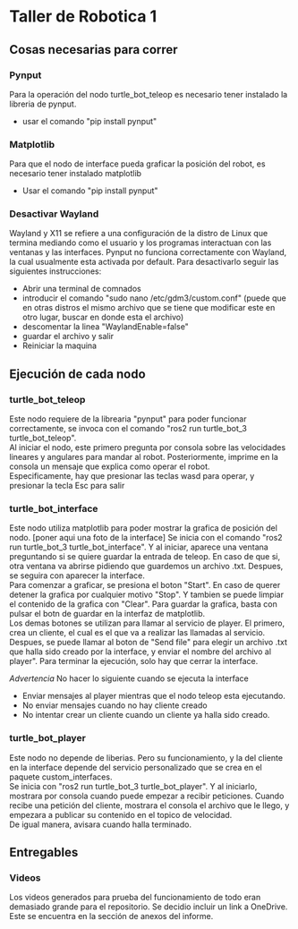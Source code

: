 # Taller de Robotica 1

## Cosas necesarias para correr

### Pynput  
Para la operación del nodo turtle_bot_teleop es necesario tener instalado la libreria de pynput.
* usar el comando "pip install pynput"

### Matplotlib
Para que el nodo de interface pueda graficar la posición del robot, es necesario tener instalado matplotlib
* Usar el comando "pip install pynput"


### Desactivar Wayland
Wayland y X11 se refiere a una configuración de la distro de Linux que termina mediando como el usuario y los programas interactuan con las ventanas y las interfaces. Pynput no funciona correctamente con Wayland, la cual usualmente esta activada por default. Para desactivarlo seguir las siguientes instrucciones:
* Abrir una terminal de comnados
* introducir el comando "sudo nano /etc/gdm3/custom.conf" (puede que en otras distros el mismo archivo que se tiene que modificar este en otro lugar, buscar en donde esta el archivo)
* descomentar la linea "WaylandEnable=false"
* guardar el archivo y salir
* Reiniciar la maquina



## Ejecución de cada nodo

### turtle_bot_teleop
Este nodo requiere de la librearia "pynput" para poder funcionar correctamente, se invoca con el comando "ros2 run turtle_bot_3 turtle_bot_teleop".  
Al iniciar el nodo, este primero pregunta por consola sobre las velocidades lineares y angulares para mandar al robot. Posteriormente, imprime en la consola un mensaje que explica como operar el robot.  
Especificamente, hay que presionar las teclas wasd para operar, y presionar la tecla Esc para salir


### turtle_bot_interface
Este nodo utiliza matplotlib para poder mostrar la grafica de posición del nodo.
[poner aqui una foto de la interface]
Se inicia con el comando "ros2 run turtle_bot_3 turtle_bot_interface". Y al iniciar, aparece una ventana preguntando si se quiere guardar la entrada de teleop. En caso de que si, otra ventana va abrirse pidiendo que guardemos un archivo .txt. Despues, se seguira con aparecer la interface.  
Para comenzar a graficar, se presiona el boton "Start". En caso de querer detener la grafica por cualquier motivo "Stop". Y tambien se puede limpiar el contenido de la grafica con "Clear". Para guardar la grafica, basta con pulsar el botn de guardar en la interfaz de matplotlib.  
Los demas botones se utilizan para llamar al servicio de player. El primero, crea un cliente, el cual es el que va a realizar las llamadas al servicio. Despues, se puede llamar al boton de "Send file" para elegir un archivo .txt que halla sido creado por la interface, y enviar el nombre del archivo al player".
Para terminar la ejecución, solo hay que cerrar la interface.

*Advertencia*
No hacer lo siguiente cuando se ejecuta la interface
* Enviar mensajes al player mientras que el nodo teleop esta ejecutando.
* No enviar mensajes cuando no hay cliente creado
* No intentar crear un cliente cuando un cliente ya halla sido creado.


### turtle_bot_player
Este nodo no depende de liberias. Pero su funcionamiento, y la del cliente en la interface depende del servicio personalizado que se crea en el paquete custom_interfaces.  
Se inicia con "ros2 run turtle_bot_3 turtle_bot_player". Y al iniciarlo, mostrara por consola cuando puede empezar a recibir peticiones. Cuando recibe una petición del cliente, mostrara el consola el archivo que le llego, y empezara a publicar su contenido en el topico de velocidad.  
De igual manera, avisara cuando halla terminado.  

## Entregables


### Videos
Los videos generados para prueba del funcionamiento de todo eran demasiado grande para el repositorio. Se decidio incluir un link a OneDrive. Este se encuentra en la sección de anexos del informe.
